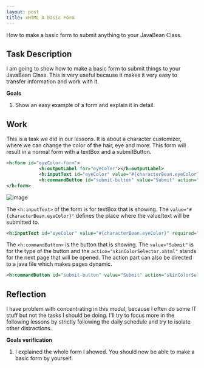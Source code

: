 ```yaml
---
layout: post
title: xHTML A basic Form
---
```


How to make a basic form to submit anything to your JavaBean Class.

## Task Description

I am going to show how to make a basic form to submit things to your JavaBean Class. This is very useful because it makes it very easy to transfer information and work with it.

**Goals**

1. Show an easy example of a form and explain it in detail.


## Work

This is a task we did in our lessons. It is about a character customizer, where we can change the color of the hair, eye and more. This form will result in a normal form with a textBox and a submitButton.

```xml
<h:form id="eyeColor-form">
            <h:outputLabel for="eyeColor"></h:outputLabel>
            <h:inputText id="eyeColor" value="#{characterBean.eyeColor}" required="true" requiredMessage="Eye"></h:inputText>
            <h:commandButton id="submit-button" value="Submit" action="skinColorSelector.xhtml"></h:commandButton>
</h:form>
```

![image](https://user-images.githubusercontent.com/86788562/131391923-f0adf18b-7a8c-45cd-9be7-74dbc7be21a9.png)

The `<h:inputText>` of the form is for textBox that is showing. The `value="#{characterBean.eyeColor}"` defines the place where the value/text will be submitted to.

```xml
<h:inputText id="eyeColor" value="#{characterBean.eyeColor}" required="true" requiredMessage="Eye"></h:inputText>
```

The `<h:commandButton>` is the button that is showing. The `value="Submit"` is for the type of the button and the `action="skinColorSelector.xhtml"` stands for the next page that will be opened. The action part can also be directed to a java file which makes pages dynamic.

```xml
<h:commandButton id="submit-button" value="Submit" action="skinColorSelector.xhtml"></h:commandButton>
```

## Reflection

I have problem with concentrating in this modul, because I often do some IT stuff but not the tasks I should be doing. I'll try to focus more in the following lessons by strictly following the daily schedule and try to isolate other distractions.

**Goals verification**
1. I explained the whole form I showed. You should now be able to make a basic form by yourself.




